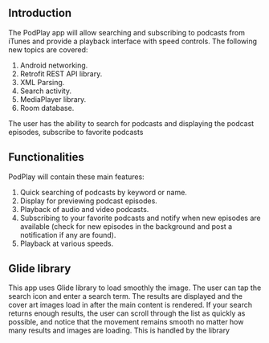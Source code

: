 ## Introduction

The PodPlay app will allow searching and subscribing to podcasts from iTunes and provide a playback interface with speed controls.
The following new topics are covered:
1. Android networking.
2. Retrofit REST API library.
3. XML Parsing.
4. Search activity.
5. MediaPlayer library.
6. Room database.

The user has the ability to search for podcasts and displaying the podcast episodes, subscribe to favorite podcasts

## Functionalities

PodPlay will contain these main features:
1. Quick searching of podcasts by keyword or name.
2. Display for previewing podcast episodes.
3. Playback of audio and video podcasts.
4. Subscribing to your favorite podcasts and notify when new episodes are available (check for new episodes in the background and post a notification if any are found).
5. Playback at various speeds.

## Glide library

This app uses Glide library to load smoothly the image.
The user can tap the search icon and enter a search term. The results are displayed and the cover art images load in after the main content is rendered. 
If your search returns enough results, the user can scroll through the list as quickly as possible, and notice that the movement remains smooth no matter how many results and images are loading.
This is handled by the library
